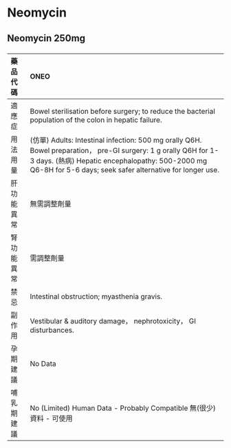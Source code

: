 # Neomycin

## Neomycin 250mg

##### 

| 藥品代碼   | ONEO                                                                                                                                                                                                                           |
|:-----------|:-------------------------------------------------------------------------------------------------------------------------------------------------------------------------------------------------------------------------------|
| 適應症     | Bowel sterilisation before surgery; to reduce the bacterial population of the colon in hepatic failure.                                                                                                                        |
| 用法用量   | (仿單) Adults: Intestinal infection: 500 mg orally Q6H. Bowel preparation， pre-GI surgery: 1 g orally Q6H for 1-3 days. (熱病) Hepatic encephalopathy: 500-2000 mg Q6-8H for 5-6 days; seek safer alternative for longer use. |
| 肝功能異常 | 無需調整劑量                                                                                                                                                                                                                   |
| 腎功能異常 | 需調整劑量                                                                                                                                                                                                                     |
| 禁忌       | Intestinal obstruction; myasthenia gravis.                                                                                                                                                                                     |
| 副作用     | Vestibular & auditory damage， nephrotoxicity， GI disturbances.                                                                                                                                                               |
| 孕期建議   | No Data                                                                                                                                                                                                                        |
| 哺乳期建議 | No (Limited) Human Data - Probably Compatible 無(很少)資料 - 可使用                                                                                                                                                            |

